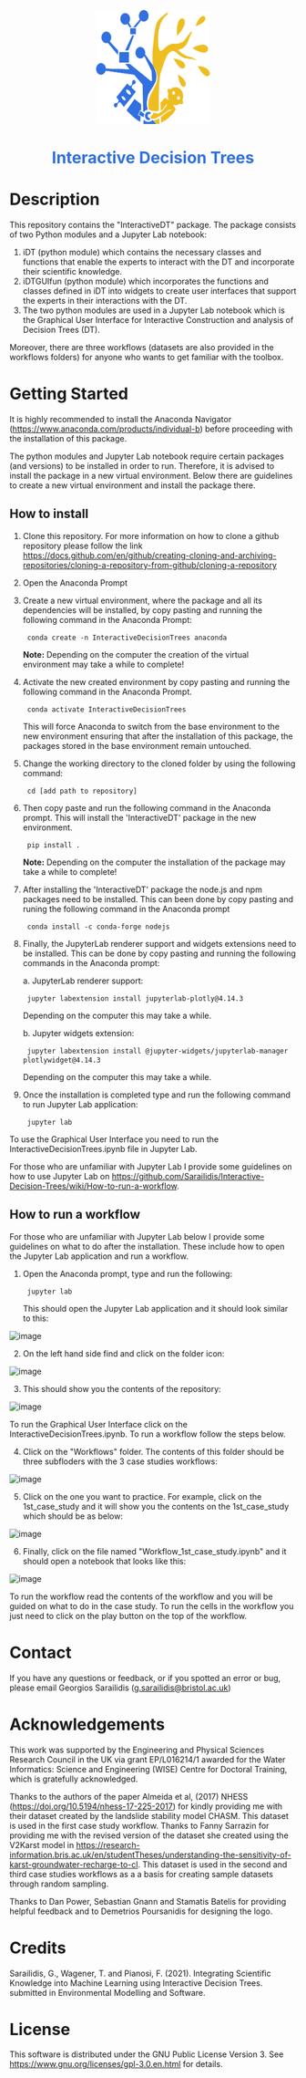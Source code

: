 <p align="center">
    <img width="200" height="200" src="https://github.com/Sarailidis/Interactive-Decision-Trees/blob/main/logo.png">
    <h1 align="center" style="color:rgb(49,112,223);"> Interactive Decision Trees </h1>
</p>

# Description
This repository contains the "InteractiveDT" package. The package consists of two Python modules and a Jupyter Lab notebook:
1. iDT (python module) which contains the necessary classes and functions that enable the experts to interact with the DT and incorporate their scientific knowledge.
2. iDTGUIfun (python module) which incorporates the functions and classes defined in iDT into widgets to create user interfaces that support the experts in their interactions with the DT.
3. The two python modules are used in a Jupyter Lab notebook which is the Graphical User Interface for Interactive Construction and analysis of Decision Trees (DT). 

Moreover, there are three workflows (datasets are also provided in the workflows folders) for anyone who wants to get familiar with the toolbox.


# Getting Started

It is highly recommended to install the Anaconda Navigator (https://www.anaconda.com/products/individual-b) before proceeding with the installation of this package.

The python modules and Jupyter Lab notebook require certain packages (and versions) to be installed in order to run. Therefore, it is advised to install the package in a new virtual environment. Below there are guidelines to create a new virtual environment and install the package there.


## How to install

1. Clone this repository. For more information on how to clone a github repository please follow the link https://docs.github.com/en/github/creating-cloning-and-archiving-repositories/cloning-a-repository-from-github/cloning-a-repository

2. Open the Anaconda Prompt
3. Create a new virtual environment, where the package and all its dependencies will be installed, by copy pasting and running the following command in the Anaconda Prompt:

        conda create -n InteractiveDecisionTrees anaconda
        
    __Note:__ Depending on the computer the creation of the virtual environment may take a while to complete!

4. Activate the new created environment by copy pasting and running the following command in the Anaconda Prompt. 

        conda activate InteractiveDecisionTrees

    This will force Anaconda to switch from the base environment to the new environment ensuring that after the installation of this package, the packages stored in the base environment remain untouched.

5. Change the working directory to the cloned folder by using the following command:

        cd [add path to repository]

6. Then copy paste and run the following command in the Anaconda prompt. This will install the 'InteractiveDT' package in the new environment.

        pip install .
        
    __Note:__ Depending on the computer the installation of the package may take a while to complete!

7. After installing the 'InteractiveDT' package the node.js and npm packages need to be installed. This can been done by copy pasting and runing the following command in the Anaconda prompt

        conda install -c conda-forge nodejs
 
8. Finally, the JupyterLab renderer support and widgets extensions need to be installed. This can be done by copy pasting and running the following commands in the Anaconda prompt:
    
    a. JupyterLab renderer support:
    
        jupyter labextension install jupyterlab-plotly@4.14.3
        
    Depending on the computer this may take a while.

    b. Jupyter widgets extension:
    
        jupyter labextension install @jupyter-widgets/jupyterlab-manager plotlywidget@4.14.3
       
    Depending on the computer this may take a while.
        
9. Once the installation is completed type and run the following command to run Jupyter Lab application:

        jupyter lab

To use the Graphical User Interface you need to run the InteractiveDecisionTrees.ipynb file in Jupyter Lab.

For those who are unfamiliar with Jupyter Lab I provide some guidelines on how to use Jupyter Lab on https://github.com/Sarailidis/Interactive-Decision-Trees/wiki/How-to-run-a-workflow. 

## How to run a workflow

For those who are unfamiliar with Jupyter Lab below I provide some guidelines on what to do after the installation. These include how to open the Jupyter Lab application and run a workflow.

1. Open the Anaconda prompt, type and run the following:
        
        jupyter lab

   This should open the Jupyter Lab application and it should look similar to this:

![image](https://user-images.githubusercontent.com/58266471/122534240-04585100-d02b-11eb-9e7a-6931bdb970ed.png)

2. On the left hand side find and click on the folder icon:

![image](https://user-images.githubusercontent.com/58266471/122539344-2accbb00-d030-11eb-99bf-a216f2fce302.png)

3. This should show you the contents of the repository:

![image](https://user-images.githubusercontent.com/58266471/122567556-75126400-d051-11eb-8884-13f6cb2e16d4.png)

To run the Graphical User Interface click on the InteractiveDecisionTrees.ipynb. To run a workflow follow the steps below.

4. Click on the "Workflows" folder. The contents of this folder should be three subfloders with the 3 case studies workflows:

![image](https://user-images.githubusercontent.com/58266471/122568408-62e4f580-d052-11eb-9436-1e3278f7fcf8.png)

5. Click on the one you want to practice. For example, click on the 1st_case_study and it will show you the contents on the 1st_case_study which should be as below:

![image](https://user-images.githubusercontent.com/58266471/122574646-89a62a80-d058-11eb-8b4f-4921f7f9a93a.png)

6. Finally, click on the file named "Workflow_1st_case_study.ipynb" and it should open a notebook that looks like this:

![image](https://user-images.githubusercontent.com/58266471/122576179-143b5980-d05a-11eb-912d-29839928a1fc.png)

To run the workflow read the contents of the workflow and you will be guided on what to do in the case study. To run the cells in the workflow you just need to click on the play button on the top of the workflow.

# Contact
If you have any questions or feedback, or if you spotted an error or bug, please email Georgios Sarailidis (g.sarailidis@bristol.ac.uk)


# Acknowledgements
This work was supported by the Engineering and Physical Sciences Research Council in the UK via grant EP/L016214/1 awarded for the Water Informatics: Science and Engineering (WISE) Centre for Doctoral Training, which is gratefully acknowledged.

Thanks to the authors of the paper Almeida et al, (2017) NHESS (https://doi.org/10.5194/nhess-17-225-2017) for kindly providing me with their dataset created by the landslide stability model CHASM. This dataset is used in the first case study workflow. 
Thanks to Fanny Sarrazin for providing me with the revised version of the dataset she created using the V2Karst model in https://research-information.bris.ac.uk/en/studentTheses/understanding-the-sensitivity-of-karst-groundwater-recharge-to-cl.  This dataset is used in the second and third case studies workflows as a a basis for creating sample datasets through random sampling.

Thanks to Dan Power, Sebastian Gnann and Stamatis Batelis for providing helpful feedback and to Demetrios Poursanidis for designing the logo.

# Credits
Sarailidis, G., Wagener, T. and Pianosi, F. (2021). Integrating Scientific Knowledge into Machine Learning using Interactive Decision Trees. submitted in Environmental Modelling and Software.

# License
This software is distributed under the GNU Public License Version 3. See https://www.gnu.org/licenses/gpl-3.0.en.html for details.
